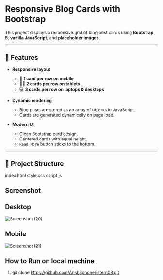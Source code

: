 # Responsive Blog Cards with Bootstrap

This project displays a responsive grid of blog post cards using **Bootstrap 5**, **vanilla JavaScript**, and **placeholder images**.

---

## 🚀 Features

- **Responsive layout**  
  - 📱 **1 card per row on mobile**
  - 📱📱 **2 cards per row on tablets**
  - 💻 **3 cards per row on laptops & desktops**

- **Dynamic rendering**  
  - Blog posts are stored as an array of objects in JavaScript.
  - Cards are generated dynamically on page load.

- **Modern UI**
  - Clean Bootstrap card design.
  - Centered cards with equal height.
  - `Read More` button sticks to the bottom.

---

## 📂 Project Structure

index.html
style.css
script.js

## Screenshot
  ## Desktop
  ![Screenshot (20)](https://github.com/user-attachments/assets/ec0034c2-6256-44bb-b632-b32f1e9c85e5)

  ## Mobile
![Screenshot (21)](https://github.com/user-attachments/assets/879d3149-cb42-4588-a650-6401b9f9adc1)

## How to Run on local machine
1. git clone https://github.com/AnshSonone/intern08.git
